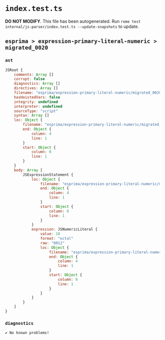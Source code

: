 # `index.test.ts`

**DO NOT MODIFY**. This file has been autogenerated. Run `rome test internal/js-parser/index.test.ts --update-snapshots` to update.

## `esprima > expression-primary-literal-numeric > migrated_0020`

### `ast`

```javascript
JSRoot {
	comments: Array []
	corrupt: false
	diagnostics: Array []
	directives: Array []
	filename: "esprima/expression-primary-literal-numeric/migrated_0020/input.js"
	hasHoistedVars: false
	integrity: undefined
	interpreter: undefined
	sourceType: "script"
	syntax: Array []
	loc: Object {
		filename: "esprima/expression-primary-literal-numeric/migrated_0020/input.js"
		end: Object {
			column: 4
			line: 1
		}
		start: Object {
			column: 0
			line: 1
		}
	}
	body: Array [
		JSExpressionStatement {
			loc: Object {
				filename: "esprima/expression-primary-literal-numeric/migrated_0020/input.js"
				end: Object {
					column: 4
					line: 1
				}
				start: Object {
					column: 0
					line: 1
				}
			}
			expression: JSNumericLiteral {
				value: 10
				format: "octal"
				raw: "0012"
				loc: Object {
					filename: "esprima/expression-primary-literal-numeric/migrated_0020/input.js"
					end: Object {
						column: 4
						line: 1
					}
					start: Object {
						column: 0
						line: 1
					}
				}
			}
		}
	]
}
```

### `diagnostics`

```
✔ No known problems!

```
